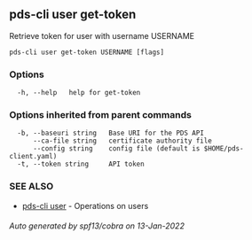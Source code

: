 ## pds-cli user get-token

Retrieve token for user with username USERNAME

```
pds-cli user get-token USERNAME [flags]
```

### Options

```
  -h, --help   help for get-token
```

### Options inherited from parent commands

```
  -b, --baseuri string   Base URI for the PDS API
      --ca-file string   certificate authority file
      --config string    config file (default is $HOME/pds-client.yaml)
  -t, --token string     API token
```

### SEE ALSO

* [pds-cli user](pds-cli_user.md)	 - Operations on users

###### Auto generated by spf13/cobra on 13-Jan-2022
